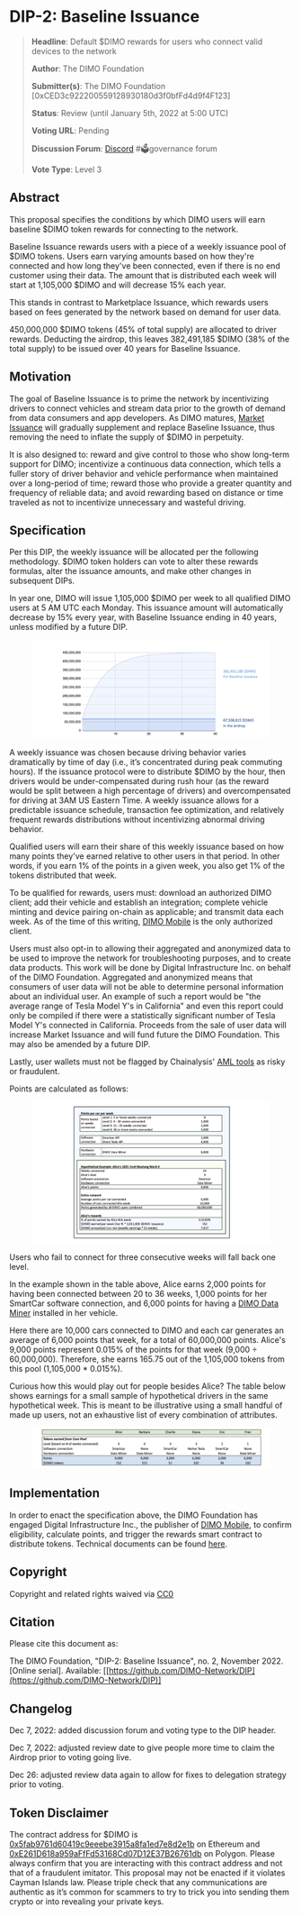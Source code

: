 # DIP-2: Baseline Issuance

> **Headline**: Default $DIMO rewards for users who connect valid devices to the network
>
> **Author**: The DIMO Foundation
>
> **Submitter(s)**: The DIMO Foundation \[0xCED3c922200559128930180d3f0bfFd4d9f4F123]
>
> **Status**: Review (until January 5th, 2022 at 5:00 UTC)
>
> **Voting URL**: Pending
>
> **Discussion Forum**: [Discord](https://chat.dimo.zone) #🗳️governance forum
>
> **Vote Type**: Level 3

## Abstract

This proposal specifies the conditions by which DIMO users will earn baseline $DIMO token rewards for connecting to the network.

Baseline Issuance rewards users with a piece of a weekly issuance pool of $DIMO tokens. Users earn varying amounts based on how they're connected and how long they've been connected, even if there is no end customer using their data. The amount that is distributed each week will start at 1,105,000 $DIMO and will decrease 15% each year.

This stands in contrast to Marketplace Issuance, which rewards users based on fees generated by the network based on demand for user data.

450,000,000 $DIMO tokens (45% of total supply) are allocated to driver rewards. Deducting the airdrop, this leaves 382,491,185 $DIMO (38% of the total supply) to be issued over 40 years for Baseline Issuance.

## Motivation

The goal of Baseline Issuance is to prime the network by incentivizing drivers to connect vehicles and stream data prior to the growth of demand from data consumers and app developers. As DIMO matures, [Market Issuance](dip-3-marketplace-issuance.md) will gradually supplement and replace Baseline Issuance, thus removing the need to inflate the supply of $DIMO in perpetuity.

It is also designed to: reward and give control to those who show long-term support for DIMO; incentivize a continuous data connection, which tells a fuller story of driver behavior and vehicle performance when maintained over a long-period of time; reward those who provide a greater quantity and frequency of reliable data; and avoid rewarding based on distance or time traveled as not to incentivize unnecessary and wasteful driving.

## Specification

Per this DIP, the weekly issuance will be allocated per the following methodology. $DIMO token holders can vote to alter these rewards formulas, alter the issuance amounts, and make other changes in subsequent DIPs.

In year one, DIMO will issue 1,105,000 $DIMO per week to all qualified DIMO users at 5 AM UTC each Monday. This issuance amount will automatically decrease by 15% every year, with Baseline Issuance ending in 40 years, unless modified by a future DIP.

<figure><img src=".gitbook/assets/Issuance Schedule.png" alt=""><figcaption></figcaption></figure>

A weekly issuance was chosen because driving behavior varies dramatically by time of day (i.e., it’s concentrated during peak commuting hours). If the issuance protocol were to distribute $DIMO by the hour, then drivers would be under-compensated during rush hour (as the reward would be split between a high percentage of drivers) and overcompensated for driving at 3AM US Eastern Time. A weekly issuance allows for a predictable issuance schedule, transaction fee optimization, and relatively frequent rewards distributions without incentivizing abnormal driving behavior.

Qualified users will earn their share of this weekly issuance based on how many points they've earned relative to other users in that period. In other words, if you earn 1% of the points in a given week, you also get 1% of the tokens distributed that week.

To be qualified for rewards, users must: download an authorized DIMO client; add their vehicle and establish an integration; complete vehicle minting and device pairing on-chain as applicable; and transmit data each week. As of the time of this writing, [DIMO Mobile](http://onelink.to/dimo) is the only authorized client.

Users must also opt-in to allowing their aggregated and anonymized data to be used to improve the network for troubleshooting purposes, and to create data products. This work will be done by Digital Infrastructure Inc. on behalf of the DIMO Foundation. Aggregated and anonymized means that consumers of user data will not be able to determine personal information about an individual user. An example of such a report would be "the average range of Tesla Model Y's in California" and even this report could only be compiled if there were a statistically significant number of Tesla Model Y's connected in California. Proceeds from the sale of user data will increase Market Issuance and will fund future the DIMO Foundation. This may also be amended by a future DIP.

Lastly, user wallets must not be flagged by Chainalysis' [AML tools](https://www.chainalysis.com/free-cryptocurrency-sanctions-screening-tools/) as risky or fraudulent.

Points are calculated as follows:

<figure><img src=".gitbook/assets/Points.png" alt=""><figcaption></figcaption></figure>

Users who fail to connect for three consecutive weeks will fall back one level.

In the example shown in the table above, Alice earns 2,000 points for having been connected between 20 to 36 weeks, 1,000 points for her SmartCar software connection, and 6,000 points for having a [DIMO Data Miner](https://shop.dimo.zone) installed in her vehicle.

Here there are 10,000 cars connected to DIMO and each car generates an average of 6,000 points that week, for a total of 60,000,000 points. Alice's 9,000 points represent 0.015% of the points for that week (9,000 ÷ 60,000,000). Therefore, she earns 165.75 out of the 1,105,000 tokens from this pool (1,105,000 \* 0.015%).

Curious how this would play out for people besides Alice? The table below shows earnings for a small sample of hypothetical drivers in the same hypothetical week. This is meant to be illustrative using a small handful of made up users, not an exhaustive list of every combination of attributes.

<figure><img src=".gitbook/assets/Baseline Hypotheticals.png" alt=""><figcaption></figcaption></figure>

## Implementation

In order to enact the specification above, the DIMO Foundation has engaged Digital Infrastructure Inc., the publisher of [DIMO Mobile](https://onelink.to/dimo), to confirm eligibility, calculate points, and trigger the rewards smart contract to distribute tokens. Technical documents can be found [here](https://docs.dimo.zone/docs/protocol/rewards-contract).

## Copyright

Copyright and related rights waived via [CC0](https://creativecommons.org/publicdomain/zero/1.0)

## Citation

Please cite this document as:

The DIMO Foundation, "DIP-2: Baseline Issuance", no. 2, November 2022. \[Online serial]. Available: \[[https://github.com/DIMO-Network/DIP](https://github.com/DIMO-Network/DIP)]

## Changelog

Dec 7, 2022: added discussion forum and voting type to the DIP header.

Dec 7, 2022: adjusted review date to give people more time to claim the Airdrop prior to voting going live.

Dec 26: adjusted review data again to allow for fixes to delegation strategy prior to voting.

## Token Disclaimer

The contract address for $DIMO is [0x5fab9761d60419c9eeebe3915a8fa1ed7e8d2e1b](https://etherscan.io/token/0x5fab9761d60419c9eeebe3915a8fa1ed7e8d2e1b) on Ethereum and [0xE261D618a959aFfFd53168Cd07D12E37B26761db](https://polygonscan.com/token/0xE261D618a959aFfFd53168Cd07D12E37B26761db) on Polygon. Please always confirm that you are interacting with this contract address and not that of a fraudulent imitator. This proposal may not be enacted if it violates Cayman Islands law. Please triple check that any communications are authentic as it’s common for scammers to try to trick you into sending them crypto or into revealing your private keys.
